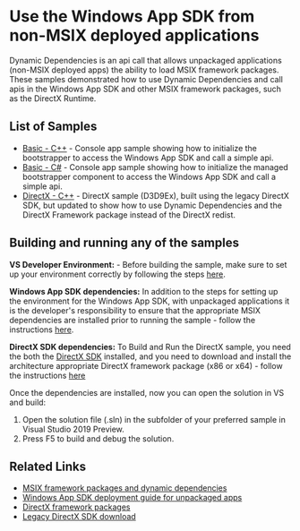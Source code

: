 # Use the Windows App SDK from non-MSIX deployed applications

Dynamic Dependencies is an api call that allows unpackaged applications (non-MSIX deployed apps) the ability to load MSIX framework packages. These samples demonstrated how to use Dynamic Dependencies and call apis in the Windows App SDK and other MSIX framework packages, such as the DirectX Runtime.

## List of Samples

- [Basic - C++](Basic/cpp-console-unpackaged) - Console app sample showing how to initialize the bootstrapper to access the Windows App SDK and call a simple api.
- [Basic - C#](Basic/cs-console-unpackaged) - Console app sample showing how to initialize the managed bootstrapper component to access the Windows App SDK and call a simple api.
- [DirectX - C++](DirectX/) - DirectX sample (D3D9Ex), built using the legacy DirectX SDK, but updated to show how to use Dynamic Dependencies and the DirectX Framework package instead of the DirectX redist.
  
## Building and running any of the samples

**VS Developer Environment:** - Before building the sample, make sure to set up your environment correctly by following the steps [here](https://docs.microsoft.com/windows/apps/windows-app-sdk/set-up-your-development-environment).

**Windows App SDK dependencies:** In addition to the steps for setting up the environment for the Windows App SDK, with unpackaged applications it is the developer's responsibility to ensure that the appropriate MSIX dependencies are installed prior to running the sample - follow the instructions [here](https://docs.microsoft.com/windows/apps/windows-app-sdk/deploy-unpackaged-apps).

**DirectX SDK dependencies:** To Build and Run the DirectX sample, you need the both the [DirectX SDK](https://www.microsoft.com/en-us/download/details.aspx?id=6812) installed, and you need to download and install the architecture appropriate DirectX framework package (x86 or x64) - follow the instructions [here](https://docs.microsoft.com/en-us/windows/win32/dxtecharts/directx-setup-for-game-developers#desktop-bridge-applications)

Once the dependencies are installed, now you can open the solution in VS and build:
1. Open the solution file (.sln) in the subfolder of your preferred sample in Visual Studio 2019 Preview.
2. Press F5 to build and debug the solution.

## Related Links

- [MSIX framework packages and dynamic dependencies](https://docs.microsoft.com/en-us/windows/apps/desktop/modernize/framework-packages/framework-packages-overview)
- [Windows App SDK deployment guide for unpackaged apps](https://docs.microsoft.com/en-us/windows/apps/windows-app-sdk/deploy-unpackaged-apps)
- [DirectX framework packages](https://docs.microsoft.com/en-us/windows/win32/dxtecharts/directx-setup-for-game-developers#desktop-bridge-applications)
- [Legacy DirectX SDK download](https://www.microsoft.com/en-us/download/details.aspx?id=6812)